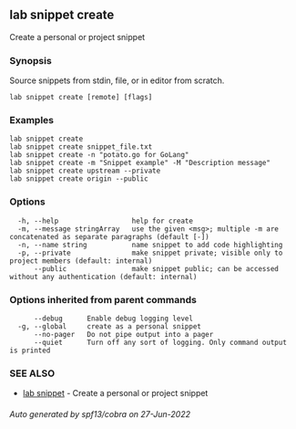 ## lab snippet create

Create a personal or project snippet

### Synopsis

Source snippets from stdin, file, or in editor from scratch.

```
lab snippet create [remote] [flags]
```

### Examples

```
lab snippet create
lab snippet create snippet_file.txt
lab snippet create -n "potato.go for GoLang"
lab snippet create -m "Snippet example" -M "Description message"
lab snippet create upstream --private
lab snippet create origin --public
```

### Options

```
  -h, --help                  help for create
  -m, --message stringArray   use the given <msg>; multiple -m are concatenated as separate paragraphs (default [-])
  -n, --name string           name snippet to add code highlighting
  -p, --private               make snippet private; visible only to project members (default: internal)
      --public                make snippet public; can be accessed without any authentication (default: internal)
```

### Options inherited from parent commands

```
      --debug      Enable debug logging level
  -g, --global     create as a personal snippet
      --no-pager   Do not pipe output into a pager
      --quiet      Turn off any sort of logging. Only command output is printed
```

### SEE ALSO

* [lab snippet](lab_snippet.md)	 - Create a personal or project snippet

###### Auto generated by spf13/cobra on 27-Jun-2022
